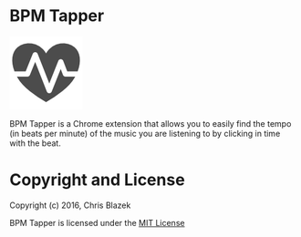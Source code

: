 # BPM Tapper

![BPM Tapper Icon](/icons/icon128.png?raw=true)

BPM Tapper is a Chrome extension that allows you to easily find the tempo (in beats per minute) of the music you are listening to by clicking in time with the beat.

# Copyright and License

Copyright (c) 2016, Chris Blazek

BPM Tapper is licensed under the [MIT License](LICENSE.md)

